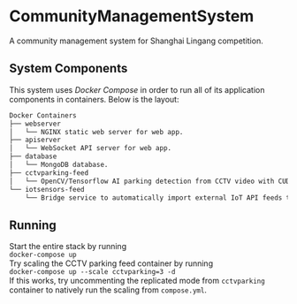 # CommunityManagementSystem
 A community management system for Shanghai Lingang competition.

## System Components
 This system uses *Docker Compose* in order to run all of its application components in containers. Below is the layout:
 ```txt
 Docker Containers
 ├── webserver
 │   └── NGINX static web server for web app.
 ├── apiserver
 │   └── WebSocket API server for web app.
 ├── database
 │   └── MongoDB database.
 ├── cctvparking-feed
 │   └── OpenCV/Tensorflow AI parking detection from CCTV video with CUDA acceleration.
 └── iotsensors-feed
     └── Bridge service to automatically import external IoT API feeds to DB.
  ```

## Running
 Start the entire stack by running \
 `docker-compose up`
 \
 Try scaling the CCTV parking feed container by running \
 `docker-compose up --scale cctvparking=3 -d` \
 If this works, try uncommenting the replicated mode from `cctvparking` container to natively run the scaling from `compose.yml`.